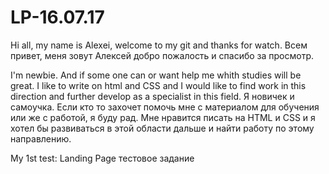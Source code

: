 # LP-16.07.17
Hi all, my name is Alexei, welcome to my git and thanks for watch.
Всем привет, меня зовут Алексей добро пожалость и спасибо за просмотр.

I'm newbie. And if some one can or want help me whith studies will be great.
I like to write on html and CSS and I would like to find work in this direction and further develop as a specialist in this field.
Я новичек и самоучка. Если кто то захочет помочь мне с материалом для обучения или же с работой, я буду рад.
Мне нравится писать на HTML и СSS и я хотел бы развиваться в этой области дальше и найти работу по этому направлению.

My 1st test:
Landing Page
тестовое задание

